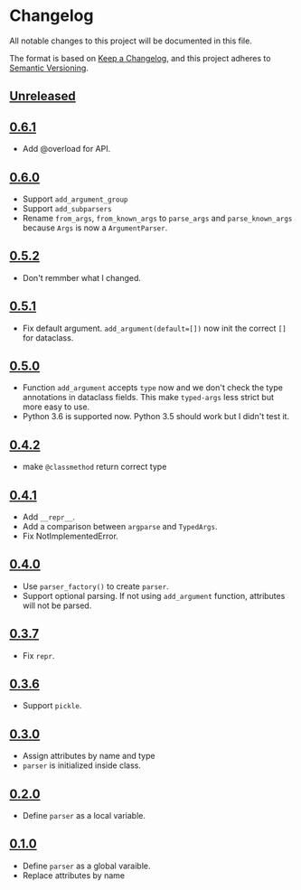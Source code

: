 # Changelog

All notable changes to this project will be documented in this file.

The format is based on [Keep a Changelog](https://keepachangelog.com/en/1.0.0/),
and this project adheres to [Semantic Versioning](https://semver.org/spec/v2.0.0.html).

## [Unreleased]

## [0.6.1]

- Add @overload for API.

## [0.6.0]

- Support `add_argument_group`
- Support `add_subparsers`
- Rename `from_args`, `from_known_args` to `parse_args` and `parse_known_args` because `Args` is now a `ArgumentParser`.

## [0.5.2]

- Don't remmber what I changed.


## [0.5.1]

- Fix default argument. `add_argument(default=[])` now init the correct `[]` for dataclass.

## [0.5.0]

- Function `add_argument` accepts `type` now and we don't check the type annotations in dataclass fields. This make `typed-args` less strict but more easy to use.
- Python 3.6 is supported now. Python 3.5 should work but I didn't test it.

## [0.4.2]

- make `@classmethod` return correct type

## [0.4.1]

- Add `__repr__`.
- Add a comparison between `argparse` and `TypedArgs`.
- Fix NotImplementedError.

## [0.4.0]

- Use `parser_factory()` to create `parser`.
- Support optional parsing. If not using `add_argument` function, attributes will not be parsed.

## [0.3.7]

- Fix `repr`.

## [0.3.6]

- Support `pickle`.

## [0.3.0]

- Assign attributes by name and type
- `parser` is initialized inside class.

## [0.2.0]

- Define `parser` as a local variable.

## [0.1.0]

- Define `parser` as a global varaible.
- Replace attributes by name

[unreleased]: https://github.com/SunDoge/typed-args
[0.6.1]: https://github.com/SunDoge/typed-args/tree/v0.6.1
[0.6.0]: https://github.com/SunDoge/typed-args/tree/v0.6.0
[0.5.2]: https://github.com/SunDoge/typed-args/tree/v0.5.2
[0.5.1]: https://github.com/SunDoge/typed-args/tree/v0.5.1
[0.5.0]: https://github.com/SunDoge/typed-args/tree/v0.5.0
[0.4.2]: https://github.com/SunDoge/typed-args/tree/v0.4.2
[0.4.1]: https://github.com/SunDoge/typed-args/tree/v0.4.1
[0.4.0]: https://github.com/SunDoge/typed-args/tree/v0.4.0
[0.3.7]: https://github.com/SunDoge/typed-args/tree/v0.3.7
[0.3.6]: https://github.com/SunDoge/typed-args/tree/v0.3.6
[0.3.0]: https://github.com/SunDoge/typed-args/tree/v0.3
[0.2.0]: https://github.com/SunDoge/typed-args/tree/v0.2
[0.1.0]: https://github.com/SunDoge/typed-args/tree/v0.1
